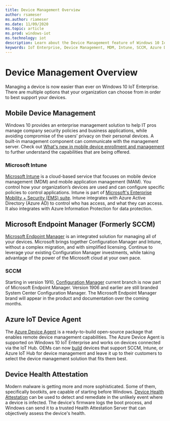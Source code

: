 ```yaml
---
title: Device Management Overview
author: rsameser
ms.author: riameser
ms.date: 11/09/2020
ms.topic: article
ms.prod: windows-iot
ms.technology: iot
description: Learn about the Device Management feature of Windows 10 IoT Enterprise.
keywords: IoT Enterprise, Device Management, MDM, Intune, SCCM, Azure Device Twin, Endpoint Manager, Device Health
---
```

# Device Management Overview
Managing a device is now easier than ever on Windows 10 IoT Enterprise. There are multiple options that your organization can choose from in order to best support your devices.

## Mobile Device Management
Windows 10 provides an enterprise management solution to help IT pros manage company security policies and business applications, while avoiding compromise of the users’ privacy on their personal devices. A built-in management component can communicate with the management server. Check out [What's new in mobile device enrollment and management](https://docs.microsoft.com/windows/client-management/mdm/new-in-windows-mdm-enrollment-management#whatsnew10) to further understand the capabilities that are being offered.

### Microsoft Intune
[Microsoft Intune](https://docs.microsoft.com/mem/intune/fundamentals/what-is-intune) is a cloud-based service that focuses on mobile device management (MDM) and mobile application management (MAM). You control how your organization’s devices are used and can configure specific policies to control applications. Intune is part of [Microsoft's Enterprise Mobility + Security (EMS) suite](https://www.microsoft.com/microsoft-365/enterprise-mobility-security?rtc=1). Intune integrates with Azure Active Directory (Azure AD) to control who has access, and what they can access. It also integrates with Azure Information Protection for data protection.

## Microsoft Endpoint Manager (Formerly SCCM)
[Microsoft Endpoint Manager](https://docs.microsoft.com/mem/configmgr/core/understand/introduction) is an integrated solution for managing all of your devices. Microsoft brings together Configuration Manager and Intune, without a complex migration, and with simplified licensing. Continue to leverage your existing Configuration Manager investments, while taking advantage of the power of the Microsoft cloud at your own pace.

### SCCM
Starting in version 1910, [Configuration Manager](https://docs.microsoft.com/mem/configmgr/core/understand/what-happened-to-sccm) current branch is now part of Microsoft Endpoint Manager. Version 1906 and earlier are still branded System Center Configuration Manager. The Microsoft Endpoint Manager brand will appear in the product and documentation over the coming months.

## Azure IoT Device Agent
The [Azure Device Agent](https://docs.microsoft.com/windows/iot-core/manage-your-device/azureiotda) is a ready-to-build open-source package that enables remote device management capabilities. The Azure Device Agent is supported on Windows 10 IoT Enterprise and works on devices connected via the IoT Hub. OEMs can now [build](https://github.com/ms-iot/azure-client-tools/blob/master/docs/device-agent/device-agent.md) devices that support SCCM, Intune, or Azure IoT Hub for device management and leave it up to their customers to select the device management solution that fits them best.

## Device Health Attestation
Modern malware is getting more and more sophisticated. Some of them, specifically bootkits, are capable of starting before Windows. [Device Health Attestation](https://github.com/ms-iot/iot-core-azure-dm-client/blob/master/docs/device-health-attestation.md) can be used to detect and remediate in the unlikely event where a device is infected. The device's firmware logs the boot process, and Windows can send it to a trusted Health Attestation Server that can objectively assess the device's health.
